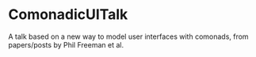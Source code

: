 # ComonadicUITalk
 A talk based on a new way to model user interfaces with comonads, from papers/posts by Phil Freeman et al.
